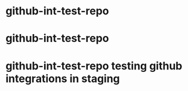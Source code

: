 # github-int-test-repo
# github-int-test-repo
# github-int-test-repo testing github integrations in staging
